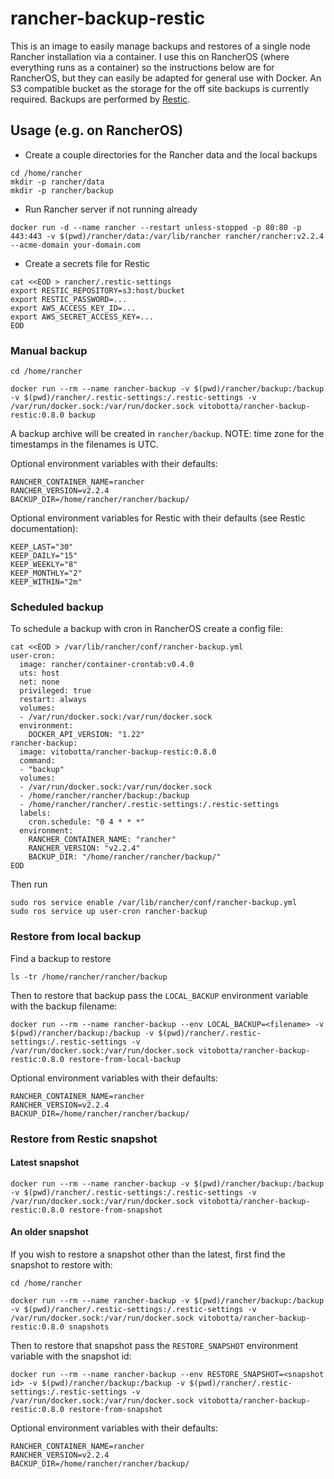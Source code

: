 # rancher-backup-restic

This is an image to easily manage backups and restores of a single node Rancher installation via a container. I use this on RancherOS (where everything runs as a container) so the instructions below are for RancherOS, but they can easily be adapted for general use with Docker. An S3 compatible bucket as the storage for the off site backups is currently required. Backups are performed by [Restic](https://restic.net/).

## Usage (e.g. on RancherOS)

- Create a couple directories for the Rancher data and the local backups

```
cd /home/rancher
mkdir -p rancher/data
mkdir -p rancher/backup
```

- Run Rancher server if not running already

```
docker run -d --name rancher --restart unless-stopped -p 80:80 -p 443:443 -v $(pwd)/rancher/data:/var/lib/rancher rancher/rancher:v2.2.4 --acme-domain your-domain.com
```

- Create a secrets file for Restic

```
cat <<EOD > rancher/.restic-settings
export RESTIC_REPOSITORY=s3:host/bucket
export RESTIC_PASSWORD=...
export AWS_ACCESS_KEY_ID=...
export AWS_SECRET_ACCESS_KEY=...
EOD
```

### Manual backup

```
cd /home/rancher

docker run --rm --name rancher-backup -v $(pwd)/rancher/backup:/backup -v $(pwd)/rancher/.restic-settings:/.restic-settings -v /var/run/docker.sock:/var/run/docker.sock vitobotta/rancher-backup-restic:0.8.0 backup
```

A backup archive will be created in `rancher/backup`. NOTE: time zone for the timestamps in the filenames is UTC.

Optional environment variables with their defaults:

```
RANCHER_CONTAINER_NAME=rancher
RANCHER_VERSION=v2.2.4
BACKUP_DIR=/home/rancher/rancher/backup/
```

Optional environment variables for Restic with their defaults (see Restic documentation):

```
KEEP_LAST="30"
KEEP_DAILY="15"
KEEP_WEEKLY="8"
KEEP_MONTHLY="2"
KEEP_WITHIN="2m"
```

### Scheduled backup

To schedule a backup with cron in RancherOS create a config file:

```
cat <<EOD > /var/lib/rancher/conf/rancher-backup.yml
user-cron:
  image: rancher/container-crontab:v0.4.0
  uts: host
  net: none
  privileged: true
  restart: always
  volumes:
  - /var/run/docker.sock:/var/run/docker.sock
  environment:
    DOCKER_API_VERSION: "1.22"
rancher-backup:
  image: vitobotta/rancher-backup-restic:0.8.0
  command:
  - "backup"
  volumes:
  - /var/run/docker.sock:/var/run/docker.sock
  - /home/rancher/rancher/backup:/backup
  - /home/rancher/rancher/.restic-settings:/.restic-settings
  labels:
    cron.schedule: "0 4 * * *"
  environment:
    RANCHER_CONTAINER_NAME: "rancher"
    RANCHER_VERSION: "v2.2.4"
    BACKUP_DIR: "/home/rancher/rancher/backup/"
EOD
```

Then run

```
sudo ros service enable /var/lib/rancher/conf/rancher-backup.yml
sudo ros service up user-cron rancher-backup
```

### Restore from local backup

Find a backup to restore

```
ls -tr /home/rancher/rancher/backup
```

Then to restore that backup pass the `LOCAL_BACKUP` environment variable with the backup filename:

```
docker run --rm --name rancher-backup --env LOCAL_BACKUP=<filename> -v $(pwd)/rancher/backup:/backup -v $(pwd)/rancher/.restic-settings:/.restic-settings -v /var/run/docker.sock:/var/run/docker.sock vitobotta/rancher-backup-restic:0.8.0 restore-from-local-backup
```

Optional environment variables with their defaults:

```
RANCHER_CONTAINER_NAME=rancher
RANCHER_VERSION=v2.2.4
BACKUP_DIR=/home/rancher/rancher/backup/
```


### Restore from Restic snapshot

#### Latest snapshot

```
docker run --rm --name rancher-backup -v $(pwd)/rancher/backup:/backup -v $(pwd)/rancher/.restic-settings:/.restic-settings -v /var/run/docker.sock:/var/run/docker.sock vitobotta/rancher-backup-restic:0.8.0 restore-from-snapshot
```

#### An older snapshot

If you wish to restore a snapshot other than the latest, first find the snapshot to restore with:

```
cd /home/rancher

docker run --rm --name rancher-backup -v $(pwd)/rancher/backup:/backup -v $(pwd)/rancher/.restic-settings:/.restic-settings -v /var/run/docker.sock:/var/run/docker.sock vitobotta/rancher-backup-restic:0.8.0 snapshots
```

Then to restore that snapshot pass the `RESTORE_SNAPSHOT` environment variable with the snapshot id:

```
docker run --rm --name rancher-backup --env RESTORE_SNAPSHOT=<snapshot id> -v $(pwd)/rancher/backup:/backup -v $(pwd)/rancher/.restic-settings:/.restic-settings -v /var/run/docker.sock:/var/run/docker.sock vitobotta/rancher-backup-restic:0.8.0 restore-from-snapshot
```

Optional environment variables with their defaults:

```
RANCHER_CONTAINER_NAME=rancher
RANCHER_VERSION=v2.2.4
BACKUP_DIR=/home/rancher/rancher/backup/
```
